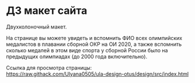 # ДЗ макет сайта

Двухколоночный макет.

На странице вы можете увидеть и вспомнить ФИО всех олимпийских медалистов в плавании сборной ОКР на ОИ 2020, а также вспомнить сколько медалей в этом виде спорта у сборной России было на предыдущих олимпиадах (до 2000 года включительно).

Ссылка для просмотра страницы: https://raw.githack.com/Ulyana0505/ula-design-otus/design/src/index.html
